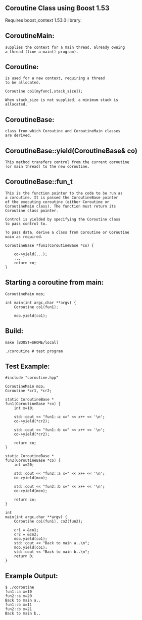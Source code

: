 Coroutine Class using Boost 1.53
--------------------------------

Requires boost_context 1.53.0 library.

CoroutineMain:
--------------
    supplies the context for a main thread, already owning
    a thread (line a main() program).

Coroutine:
----------
    is used for a new context, requiring a thread
    to be allocated.

    Coroutine co1(myfunc[,stack_size]);

    When stack_size is not supplied, a minimum stack is
    allocated.

CoroutineBase:
--------------

    class from which Coroutine and CoroutineMain classes
    are derived.
        
CoroutineBase::yield(CoroutineBase& co)
---------------------------------------

    This method transfers control from the current coroutine
    (or main thread) to the new coroutine.

CoroutineBase::fun_t
--------------------

    This is the function pointer to the code to be run as
    a coroutine. It is passed the CoroutineBase pointer 
    of the executing coroutine (either Coroutine or 
    CoroutineMain class). The function must return its
    Coroutine class pointer. 

    Control is yielded by specifying the Coroutine class
    to pass control to.

    To pass data, derive a class from Coroutine or Coroutine
    main as required.

    CoroutineBase *fun1(CoroutineBase *co) {

        co->yield(...);
        ...
        return co;
    }

Starting a coroutine from main:
-------------------------------

    CoroutineMain mco;
        
    int main(int argc,char **argv) {
        Coroutine co1(fun1);

        mco.yield(co1);
        
Build:
------

    make [BOOST=$HOME/local]

    ./coroutine # test program

Test Example:
-------------

    #include "coroutine.hpp"
    
    CoroutineMain mco;
    Coroutine *cr1, *cr2;
    
    static CoroutineBase *
    fun1(CoroutineBase *co) {
    	int x=10;
    
    	std::cout << "fun1::a x=" << x++ << '\n';
    	co->yield(*cr2);
    
    	std::cout << "fun1::b x=" << x++ << '\n';
    	co->yield(*cr2);
    
    	return co;
    }
    
    static CoroutineBase *
    fun2(CoroutineBase *co) {
    	int x=20;
    
    	std::cout << "fun2::a x=" << x++ << '\n';
    	co->yield(mco);
    
    	std::cout << "fun2::b x=" << x++ << '\n';
    	co->yield(mco);
    
    	return co;
    }
    
    int
    main(int argc,char **argv) {
    	Coroutine co1(fun1), co2(fun2);
    
    	cr1 = &co1;
    	cr2 = &co2;
    	mco.yield(co1);
    	std::cout << "Back to main a..\n";
    	mco.yield(co1);
    	std::cout << "Back to main b..\n";
    	return 0;
    }
    
Example Output:
---------------
    
    $ ./coroutine 
    fun1::a x=10
    fun2::a x=20
    Back to main a..
    fun1::b x=11
    fun2::b x=21
    Back to main b..
